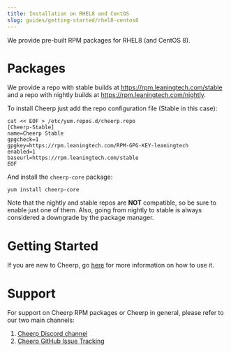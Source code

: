 ```yaml
---
title: Installation on RHEL8 and CentOS
slug: guides/getting-started/rhel8-centos8
---
```


We provide pre-built RPM packages for RHEL8 (and CentOS 8).

# Packages

We provide a repo with stable builds at https://rpm.leaningtech.com/stable and a repo with nightly builds at https://rpm.leaningtech.com/nightly.

To install Cheerp just add the repo configuration file (Stable in this case):

```
cat << EOF > /etc/yum.repos.d/cheerp.repo
[Cheerp-Stable]
name=Cheerp Stable
gpgcheck=1
gpgkey=https://rpm.leaningtech.com/RPM-GPG-KEY-leaningtech
enabled=1
baseurl=https://rpm.leaningtech.com/stable
EOF
```

And install the `cheerp-core` package:

```
yum install cheerp-core
```

Note that the nightly and stable repos are **NOT** compatible, so be sure to enable just one of them. Also, going from nightly to stable is always considered a downgrade by the package manager.

# Getting Started

If you are new to Cheerp, go [here](./Getting-Started) for more information on how to use it.

# Support

For support on Cheerp RPM packages or Cheerp in general, please refer to our two main channels:

1. [Cheerp Discord channel](https://discord.leaningtech.com)
2. [Cheerp GitHub Issue Tracking](https://github.com/leaningtech/cheerp-meta/issues)
